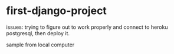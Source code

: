 # first-django-project
issues: trying to figure out to work properly and connect to heroku postgresql, then deploy it.

sample from local computer

